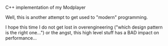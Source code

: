 C++ implementation of my Modplayer

Well, this is another attempt to get used to "modern" programming.

I hope this time I do not get lost in overengineering ("which design pattern
is the right one...") or the angst, this high level stuff has a BAD impact
on performance...
